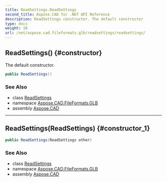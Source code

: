 ```yaml
---
title: ReadSettings.ReadSettings
second_title: Aspose.CAD for .NET API Reference
description: ReadSettings constructor. The default constructor
type: docs
weight: 10
url: /net/aspose.cad.fileformats.glb/readsettings/readsettings/
---
```

## ReadSettings() {#constructor}

The default constructor.

```csharp
public ReadSettings()
```

### See Also

* class [ReadSettings](../)
* namespace [Aspose.CAD.FileFormats.GLB](../../readsettings/)
* assembly [Aspose.CAD](../../../)

---

## ReadSettings(ReadSettings) {#constructor_1}

```csharp
public ReadSettings(ReadSettings other)
```

### See Also

* class [ReadSettings](../)
* namespace [Aspose.CAD.FileFormats.GLB](../../readsettings/)
* assembly [Aspose.CAD](../../../)


